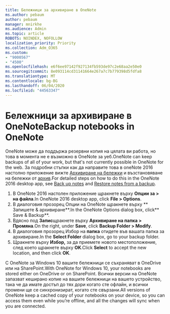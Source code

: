 ```yaml
---
title: Бележници за архивиране в OneNote
ms.author: pebaum
author: pebaum
manager: mnirkhe
ms.audience: Admin
ms.topic: article
ROBOTS: NOINDEX, NOFOLLOW
localization_priority: Priority
ms.collection: Adm_O365
ms.custom:
- "9000567"
- "4500"
ms.openlocfilehash: e6f6ee97142f927134fb593de97c2e68aa2e50e0
ms.sourcegitcommit: 8e093114cd31141664e267a7c7b779398d5fdfa8
ms.translationtype: MT
ms.contentlocale: bg-BG
ms.lasthandoff: 06/04/2020
ms.locfileid: "44563347"
---
```

# <a name="backup-notebooks-in-onenote"></a><span data-ttu-id="b15ff-102">Бележници за архивиране в OneNote</span><span class="sxs-lookup"><span data-stu-id="b15ff-102">Backup notebooks in OneNote</span></span>

<span data-ttu-id="b15ff-103">OneNote може да поддържа резервни копия на цялата ви работа, но това в момента не е възможно в OneNote за уеб.</span><span class="sxs-lookup"><span data-stu-id="b15ff-103">OneNote can keep backups of all of your work, but that's not currently possible in OneNote for the web.</span></span> <span data-ttu-id="b15ff-104">За подробни стъпки как да направите това в oneNote 2016 настолно приложение вижте [Архивиране на бележки](https://support.office.com/article/back-up-notes-f58b34b0-611d-435e-87fa-7942a1767af4#id0eaabaaa=2016,_2013,_2010) и възстановяване на бележки от [архив](https://support.microsoft.com/office/5daf9cb0-6769-4998-a5de-f044fdd0d831).</span><span class="sxs-lookup"><span data-stu-id="b15ff-104">For detailed steps on how to do this in the OneNote 2016 desktop app, see [Back up notes](https://support.office.com/article/back-up-notes-f58b34b0-611d-435e-87fa-7942a1767af4#id0eaabaaa=2016,_2013,_2010) and [Restore notes from a backup](https://support.microsoft.com/office/5daf9cb0-6769-4998-a5de-f044fdd0d831).</span></span>

1. <span data-ttu-id="b15ff-105">В OneNote 2016 настолен приложение щракнете върху **Опции за > на файла**.</span><span class="sxs-lookup"><span data-stu-id="b15ff-105">In OneNote 2016 desktop app, click **File > Options**.</span></span>
2. <span data-ttu-id="b15ff-106">В диалоговия прозорец Опции на OneNote щракнете върху \*\* Запишете & архивиране\*\*.</span><span class="sxs-lookup"><span data-stu-id="b15ff-106">In the OneNote Options dialog box, click\*\* Save & Backup\*\*.</span></span>
3. <span data-ttu-id="b15ff-107">Вдясно под **Запис**щракнете върху **Архивиране на папка > Промяна**.</span><span class="sxs-lookup"><span data-stu-id="b15ff-107">On the right, under **Save**, click **Backup Folder > Modify**.</span></span>
4. <span data-ttu-id="b15ff-108">В диалоговия прозорец Избор на **папка** отидете във вашата папка за архивиране.</span><span class="sxs-lookup"><span data-stu-id="b15ff-108">In the **Select Folder** dialog box, go to your backup folder.</span></span>
5. <span data-ttu-id="b15ff-109">Щракнете върху **Избор,** за да приемете новото местоположение, след което щракнете върху **OK**.</span><span class="sxs-lookup"><span data-stu-id="b15ff-109">Click **Select** to accept the new location, and then click **OK**.</span></span>

<span data-ttu-id="b15ff-110">С OneNote за Windows 10 вашите бележници се съхраняват в OneDrive или на SharePoint.</span><span class="sxs-lookup"><span data-stu-id="b15ff-110">With OneNote for Windows 10, your notebooks are stored either on OneDrive or on SharePoint.</span></span> <span data-ttu-id="b15ff-111">Всички версии на OneNote запазват кеширано копие на вашите бележници на вашето устройство, така че да имате достъп до тях дори когато сте офлайн, и всички промени ще се синхронизират, когато сте свързани.</span><span class="sxs-lookup"><span data-stu-id="b15ff-111">All versions of OneNote keep a cached copy of your notebooks on your device, so you can access them even while you’re offline, and all the changes will sync when you are connected.</span></span>
